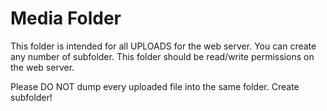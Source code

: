 Media Folder
======

This folder is intended for all UPLOADS for the web server. You can create any number of 
subfolder. This folder should be read/write permissions on the web server.

Please DO NOT dump every uploaded file into the same folder. Create subfolder!